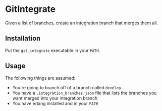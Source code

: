 # GitIntegrate

Given a list of branches, create an integration branch that merges them
all.

## Installation

Put the `git_integrate` executable in your `PATH`.

## Usage

The following things are assumed:
* You're going to branch off of a branch called `develop`.
* You have a `.integration_branches.json` file that lists the branches
  you want merged into your integration branch.
* You have erlang installed and in your `PATH`
